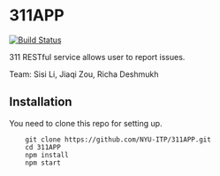 # 311APP
[![Build Status](https://travis-ci.org/NYU-ITP/311APP.svg?branch=master)](https://travis-ci.org/NYU-ITP/311APP)

311 RESTful service allows user to report issues.

Team: Sisi Li, Jiaqi Zou, Richa Deshmukh

## Installation

You need to clone this repo for setting up.
```shell
    git clone https://github.com/NYU-ITP/311APP.git
    cd 311APP
    npm install
    npm start
```
